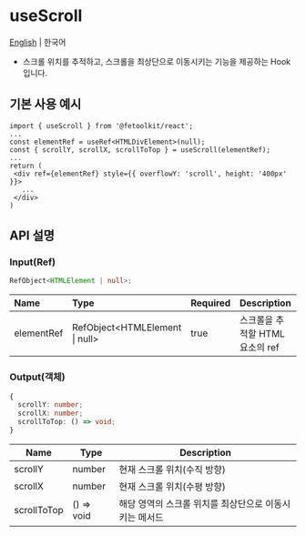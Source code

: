 # useScroll

[English](../en/hook_usescroll.md) | 한국어

- 스크롤 위치를 추적하고, 스크롤을 최상단으로 이동시키는 기능을 제공하는 Hook입니다.

## 기본 사용 예시

```tsx
import { useScroll } from '@fetoolkit/react';
...
const elementRef = useRef<HTMLDivElement>(null);
const { scrollY, scrollX, scrollToTop } = useScroll(elementRef);
...
return (
 <div ref={elementRef} style={{ overflowY: 'scroll', height: '400px' }}>
   ...
 </div>
)
```

## API 설명

### Input(Ref)

```typescript
RefObject<HTMLElement | null>;
```

| Name       | Type                           | Required | Description                     |
| :--------- | :----------------------------- | :------- | :------------------------------ |
| elementRef | RefObject<HTMLElement \| null> | true     | 스크롤을 추적할 HTML 요소의 ref |

### Output(객체)

```typescript
{
  scrollY: number;
  scrollX: number;
  scrollToTop: () => void;
}
```

| Name        | Type       | Description                                            |
| ----------- | ---------- | ------------------------------------------------------ |
| scrollY     | number     | 현재 스크롤 위치(수직 방향)                            |
| scrollX     | number     | 현재 스크롤 위치(수평 방향)                            |
| scrollToTop | () => void | 해당 영역의 스크롤 위치를 최상단으로 이동시키는 메서드 |

